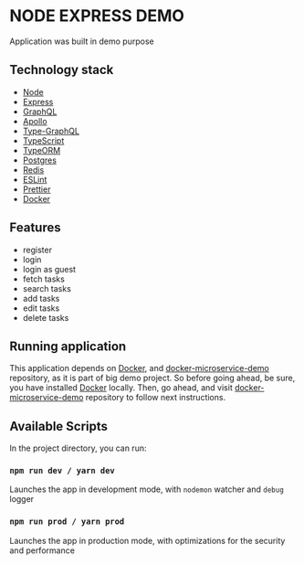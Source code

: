 # NODE EXPRESS DEMO

Application was built in demo purpose

## Technology stack

* [Node](https://nodejs.org/)
* [Express](https://expressjs.com/)
* [GraphQL](https://graphql.org/)
* [Apollo](https://www.apollographql.com/docs/apollo-server/)
* [Type-GraphQL](https://typegraphql.ml/)
* [TypeScript](https://www.typescriptlang.org/)
* [TypeORM](https://typeorm.io/)
* [Postgres](https://wiki.postgresql.org/wiki/PostgreSQL_Clients)
* [Redis](https://redis.io/)
* [ESLint](https://eslint.org/)
* [Prettier](https://prettier.io/)
* [Docker](https://www.docker.com/)

## Features

* register
* login
* login as guest
* fetch tasks
* search tasks
* add tasks
* edit tasks
* delete tasks

## Running application

This application depends on [Docker](https://www.docker.com/), and [docker-microservice-demo](https://github.com/Bomavi/docker-microservice-demo) repository, as it is part of big demo project. So before going ahead, be sure, you have installed [Docker](https://www.docker.com/) locally. Then, go ahead, and visit [docker-microservice-demo](https://github.com/Bomavi/docker-microservice-demo) repository to follow next instructions.

## Available Scripts

In the project directory, you can run:

### `npm run dev / yarn dev`

Launches the app in development mode, with `nodemon` watcher and `debug` logger<br>

### `npm run prod / yarn prod`

Launches the app in production mode, with optimizations for the security and performance<br>
